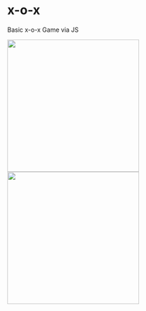 # x-o-x
Basic x-o-x Game via JS

<img src="https://i.imgur.com/fbF9vVV.png" width="300">
<img src="https://i.imgur.com/IHx136t.png" width="300">
